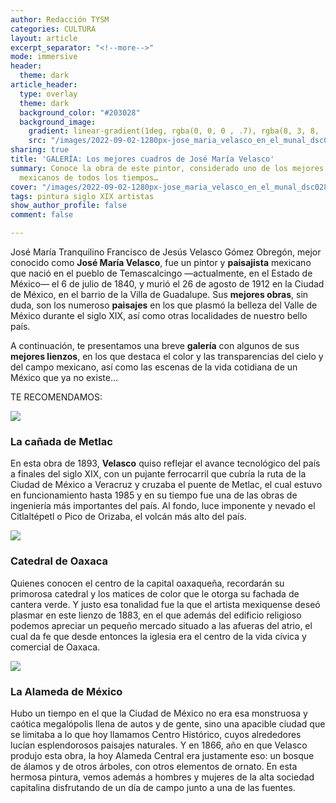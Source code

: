 ```yaml
---
author: Redacción TYSM
categories: CULTURA
layout: article
excerpt_separator: "<!--more-->"
mode: immersive
header:
  theme: dark
article_header:
  type: overlay
  theme: dark
  background_color: "#203028"
  background_image:
    gradient: linear-gradient(1deg, rgba(0, 0, 0 , .7), rgba(8, 3, 8, .9))
    src: "/images/2022-09-02-1280px-jose_maria_velasco_en_el_munal_dsc0287_-35357396650.jpeg"
sharing: true
title: 'GALERÍA: Los mejores cuadros de José María Velasco'
summary: Conoce la obra de este pintor, considerado uno de los mejores paisajistas
  mexicanos de todos los tiempos…
cover: "/images/2022-09-02-1280px-jose_maria_velasco_en_el_munal_dsc0287_-35357396650.jpeg"
tags: pintura siglo XIX artistas
show_author_profile: false
comment: false

---
```

José María Tranquilino Francisco de Jesús Velasco Gómez Obregón, mejor conocido como **José María Velasco**, fue un pintor y **paisajista** mexicano que nació en el pueblo de Temascalcingo —actualmente, en el Estado de México— el 6 de julio de 1840, y murió el 26 de agosto de 1912 en la Ciudad de México, en el barrio de la Villa de Guadalupe. Sus **mejores obras**, sin duda, son los numeroso **paisajes** en los que plasmó la belleza del Valle de México durante el siglo XIX, así como otras localidades de nuestro bello país.

A continuación, te presentamos una breve **galería** con algunos de sus **mejores lienzos**, en los que destaca el color y las transparencias del cielo y del campo mexicano, así como las escenas de la vida cotidiana de un México que ya no existe…

TE RECOMENDAMOS:

![](https://upload.wikimedia.org/wikipedia/commons/thumb/a/aa/Jos%C3%A9_Mar%C3%ADa_Velasco_-_The_Metlac_Ravine_-_Google_Art_Project.jpg/1024px-Jos%C3%A9_Mar%C3%ADa_Velasco_-_The_Metlac_Ravine_-_Google_Art_Project.jpg)

### La cañada de Metlac

En esta obra de 1893, **Velasco** quiso reflejar el avance tecnológico del país a finales del siglo XIX, con un pujante ferrocarril que cubría la ruta de la Ciudad de México a Veracruz y cruzaba el puente de Metlac, el cual estuvo en funcionamiento hasta 1985 y en su tiempo fue una de las obras de ingeniería más importantes del país. Al fondo, luce imponente y nevado el Citlaltépetl o Pico de Orizaba, el volcán más alto del país.

![](https://upload.wikimedia.org/wikipedia/commons/thumb/a/af/Jos%C3%A9_Mar%C3%ADa_Velasco_-_Oaxaca_Cathedral_-_Google_Art_Project.jpg/1024px-Jos%C3%A9_Mar%C3%ADa_Velasco_-_Oaxaca_Cathedral_-_Google_Art_Project.jpg)

### Catedral de Oaxaca

Quienes conocen el centro de la capital oaxaqueña, recordarán su primorosa catedral y los matices de color que le otorga su fachada de cantera verde. Y justo esa tonalidad fue la que el artista mexiquense deseó plasmar en este lienzo de 1883, en el que además del edificio religioso podemos apreciar un pequeño mercado situado a las afueras del atrio, el cual da fe que desde entonces la iglesia era el centro de la vida cívica y comercial de Oaxaca.

![](https://upload.wikimedia.org/wikipedia/commons/thumb/c/cf/Jos%C3%A9_Mar%C3%ADa_Velasco_-_The_Mexico_City_Alameda_-_Google_Art_Project.jpg/1024px-Jos%C3%A9_Mar%C3%ADa_Velasco_-_The_Mexico_City_Alameda_-_Google_Art_Project.jpg)

### La Alameda de México

Hubo un tiempo en el que la Ciudad de México no era esa monstruosa y caótica megalópolis llena de autos y de gente, sino una apacible ciudad que se limitaba a lo que hoy llamamos Centro Histórico, cuyos alrededores lucían esplendorosos paisajes naturales. Y en 1866, año en que Velasco produjo esta obra, la hoy Alameda Central era justamente eso: un bosque de álamos y de otros árboles, con otros elementos de ornato. En esta hermosa pintura, vemos además a hombres y mujeres de la alta sociedad capitalina disfrutando de un día de campo junto a una de las fuentes.